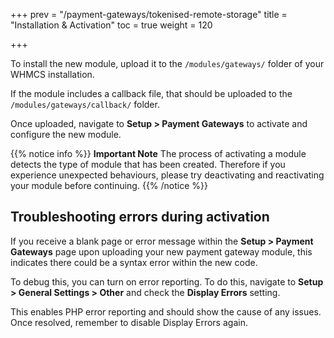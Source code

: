 +++
prev = "/payment-gateways/tokenised-remote-storage"
title = "Installation & Activation"
toc = true
weight = 120

+++

To install the new module, upload it to the `/modules/gateways/` folder of your WHMCS installation.

If the module includes a callback file, that should be uploaded to the `/modules/gateways/callback/` folder.

Once uploaded, navigate to **Setup > Payment Gateways** to activate and configure the new module.

{{% notice info %}}
**Important Note** The process of activating a module detects the type of module that has been created. Therefore if you experience unexpected behaviours, please try deactivating and reactivating your module before continuing.
{{% /notice %}}

## Troubleshooting errors during activation

If you receive a blank page or error message within the **Setup > Payment Gateways** page upon uploading your new payment gateway module, this indicates there could be a syntax error within the new code.

To debug this, you can turn on error reporting.  To do this, navigate to **Setup > General Settings > Other** and check the **Display Errors** setting.

This enables PHP error reporting and should show the cause of any issues. Once resolved, remember to disable Display Errors again.
